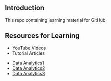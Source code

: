 ## Introduction
This repo containing learning material for GitHub

## Resources for Learning
* YouTube Videos
* Tutorial Articles

 - [Data Analytics1](https://github.com/stars/LinusP217/lists/research-software-computer)
 - [Data Analytics2](https://github.com/stars/LinusP217/lists/course-materials)
 - [Data Analytics3](https://github.com/stars/LinusP217/lists/solid-state)
